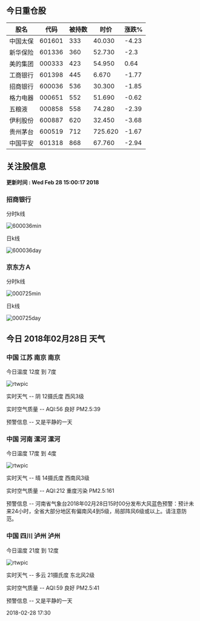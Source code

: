 
## 今日重仓股 

|股名|代码|被持数|时价|涨跌%|
|---|---|---|---|---|
|中国太保|601601|333|40.030|-4.23|
|新华保险|601336|360|52.730|-2.3|
|美的集团|000333|423|54.950|0.64|
|工商银行|601398|445|6.670|-1.77|
|招商银行|600036|536|30.300|-1.85|
|格力电器|000651|552|51.690|-0.62|
|五粮液|000858|558|74.280|-2.39|
|伊利股份|600887|620|32.450|-3.68|
|贵州茅台|600519|712|725.620|-1.67|
|中国平安|601318|868|67.760|-2.94|

## 关注股信息
**更新时间 : Wed Feb 28 15:00:17 2018**
### 招商银行 
分时k线

![600036min](http://image.sinajs.cn/newchart/min/n/sh600036.gif)

日k线

![600036day](http://image.sinajs.cn/newchart/daily/n/sh600036.gif)

### 京东方Ａ 
分时k线

![000725min](http://image.sinajs.cn/newchart/min/n/sz000725.gif)

日k线

![000725day](http://image.sinajs.cn/newchart/daily/n/sz000725.gif)
## 今日 2018年02月28日 天气
### 中国 江苏 南京 南京

今日温度 12度 到 7度

![rtwpic](http://app1.showapi.com/weather/icon/day/02.png)

实时天气 -- 阴 12摄氏度 西风3级

实时空气质量 -- AQI:56 良好 PM2.5:39

预警信息 -- 又是平静的一天
    
### 中国 河南 漯河 漯河

今日温度 17度 到 4度

![rtwpic](http://app1.showapi.com/weather/icon/day/00.png)

实时天气 -- 晴 14摄氏度 西南风3级

实时空气质量 -- AQI:212 重度污染 PM2.5:161

预警信息 -- 河南省气象台2018年02月28日15时00分发布大风蓝色预警：预计未来24小时，全省大部分地区有偏南风4到5级，局部阵风6级或以上。请注意防范。
    
### 中国 四川 泸州 泸州

今日温度 21度 到 12度

![rtwpic](http://app1.showapi.com/weather/icon/day/01.png)

实时天气 -- 多云 21摄氏度 东北风2级

实时空气质量 -- AQI:59 良好 PM2.5:41

预警信息 -- 又是平静的一天
    
2018-02-28 17:30